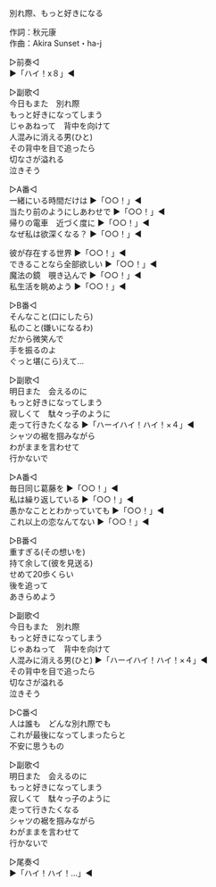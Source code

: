 別れ際、もっと好きになる  
  
作詞：秋元康  
作曲：Akira Sunset・ha-j  
  
▷前奏◁  
▶「ハイ！x８」◀   
  
▷副歌◁  
今日もまた　別れ際  
もっと好きになってしまう  
じゃあねって　背中を向けて  
人混みに消える男(ひと)  
その背中を目で追ったら  
切なさが溢れる  
泣きそう  
  
▷A番◁  
一緒にいる時間だけは ▶「○○！」◀   
当たり前のようにしあわせで ▶「○○！」◀   
帰りの電車　近づく度に ▶「○○！」◀   
なぜ私は欲深くなる？ ▶「○○！」◀    
  
彼が存在する世界 ▶「○○！」◀   
できることなら全部欲しい ▶「○○！」◀   
魔法の鏡　覗き込んで ▶「○○！」◀   
私生活を眺めよう ▶「○○！」◀   
  
▷B番◁  
そんなこと(口にしたら)  
私のこと(嫌いになるわ)  
だから微笑んで  
手を振るのよ  
ぐっと堪(こら)えて…  
  
▷副歌◁  
明日また　会えるのに  
もっと好きになってしまう  
寂しくて　駄々っ子のように  
走って行きたくなる ▶「ハーイハイ！ハイ！×４」◀   
シャツの裾を掴みながら  
わがままを言わせて  
行かないで  
  
▷A番◁  
毎日同じ葛藤を ▶「○○！」◀   
私は繰り返している ▶「○○！」◀   
愚かなこととわかっていても ▶「○○！」◀   
これ以上の恋なんてない ▶「○○！」◀    
  
▷B番◁  
重すぎる(その想いを)  
持て余して(彼を見送る)  
せめて20歩くらい  
後を追って  
あきらめよう  
  
▷副歌◁  
今日もまた　別れ際  
もっと好きになってしまう  
じゃあねって　背中を向けて  
人混みに消える男(ひと) ▶「ハーイハイ！ハイ！×４」◀   
その背中を目で追ったら  
切なさが溢れる  
泣きそう  
  
▷C番◁  
人は誰も　どんな別れ際でも  
これが最後になってしまったらと  
不安に思うもの  
  
▷副歌◁  
明日また　会えるのに  
もっと好きになってしまう  
寂しくて　駄々っ子のように  
走って行きたくなる   
シャツの裾を掴みながら  
わがままを言わせて  
行かないで  
  
▷尾奏◁  
▶「ハイ！ハイ！…」◀   
